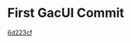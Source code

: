 # First GacUI Commit

[6d223cf](https://github.com/vczh-codeplex/vlpp/commit/6d223cfdca1d01bc85a24670d241ca5b287e9171)
